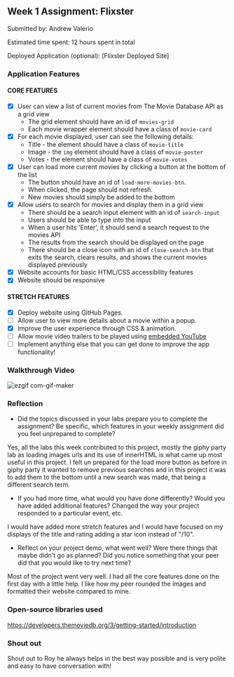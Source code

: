 
## Week 1 Assignment: Flixster

Submitted by: Andrew Valerio

Estimated time spent: 12 hours spent in total

Deployed Application (optional): [Flixster Deployed Site]

### Application Features

#### CORE FEATURES

- [x] User can view a list of current movies from The Movie Database API as a grid view
  - The grid element should have an id of `movies-grid`
  - Each movie wrapper element should have a class of `movie-card`
- [x] For each movie displayed, user can see the following details:
  - Title - the element should have a class of `movie-title`
  - Image - the `img` element should have a class of `movie-poster`
  - Votes - the element should have a class of `movie-votes`
- [x] User can load more current movies by clicking a button at the bottom of the list
  - The button should have an id of `load-more-movies-btn`.
  - When clicked, the page should not refresh.
  - New movies should simply be added to the bottom
- [x] Allow users to search for movies and display them in a grid view
  - There should be a search input element with an id of `search-input`
  - Users should be able to type into the input
  - When a user hits 'Enter', it should send a search request to the movies API
  - The results from the search should be displayed on the page
  - There should be a close icon with an id of `close-search-btn` that exits the search, clears results, and shows the current movies displayed previously
- [x] Website accounts for basic HTML/CSS accessibility features
- [x] Website should be responsive

#### STRETCH FEATURES

- [x] Deploy website using GitHub Pages. 
- [ ] Allow user to view more details about a movie within a popup.
- [x] Improve the user experience through CSS & animation.
- [ ] Allow movie video trailers to be played using [embedded YouTube](https://support.google.com/youtube/answer/171780?hl=en)
- [ ] Implement anything else that you can get done to improve the app functionality!

### Walkthrough Video

![ezgif com-gif-maker](https://user-images.githubusercontent.com/91484888/173159135-d80f37ca-b5cd-48af-914e-b462c8d09811.gif)


### Reflection

* Did the topics discussed in your labs prepare you to complete the assignment? Be specific, which features in your weekly assignment did you feel unprepared to complete?

Yes, all the labs this week contributed to this project, mostly the giphy party lab as loading images urls and its use of innerHTML is what came up most useful in this project. I felt un prepared for the load more button as before in giphy party it wanted to remove previous searches and in this project it was to add them to the bottom until a new search was made, that being a different search term. 

* If you had more time, what would you have done differently? Would you have added additional features? Changed the way your project responded to a particular event, etc.
  
I would have added more stretch features and I would have focused on my displays of the title and rating adding a star icon instead of "/10".

* Reflect on your project demo, what went well? Were there things that maybe didn't go as planned? Did you notice something that your peer did that you would like to try next time?

Most of the project went very well. I had all the core features done on the first day with a little help. I like how my peer rounded the images and formatted their website compared to mine.

### Open-source libraries used

https://developers.themoviedb.org/3/getting-started/introduction

### Shout out

Shout out to Roy he always helps in the best way possible and is very polite and easy to have conversation with!
